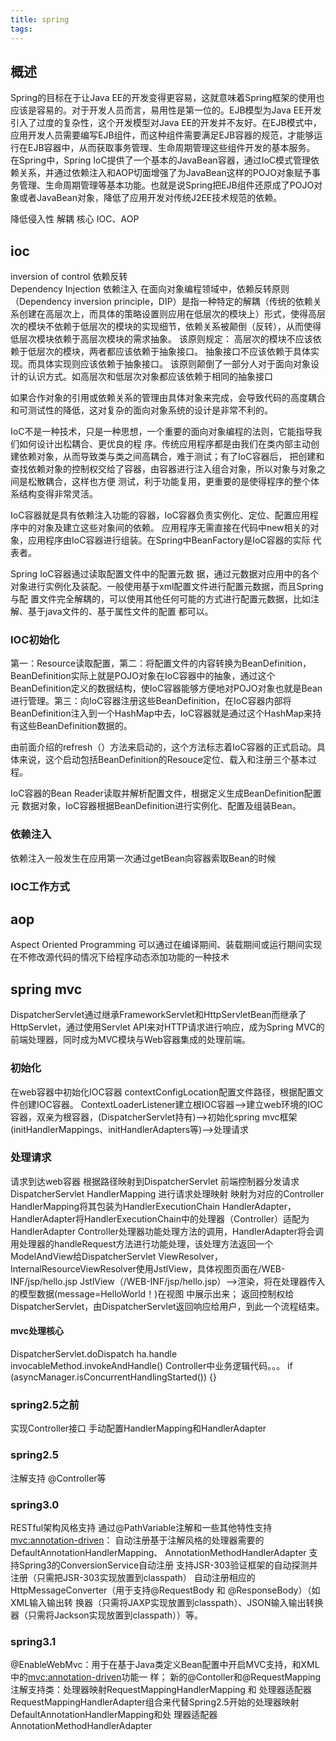```yaml
---
title: spring
tags:
---
```



## 概述
Spring的目标在于让Java EE的开发变得更容易，这就意味着Spring框架的使用也应该是容易的。对于开发人员而言，易用性是第一位的。EJB模型为Java EE开发引入了过度的复杂性，这个开发模型对Java EE的开发并不友好。在EJB模式中，应用开发人员需要编写EJB组件，而这种组件需要满足EJB容器的规范，才能够运行在EJB容器中，从而获取事务管理、生命周期管理这些组件开发的基本服务。
在Spring中，Spring IoC提供了一个基本的JavaBean容器，通过IoC模式管理依赖关系，并通过依赖注入和AOP切面增强了为JavaBean这样的POJO对象赋予事务管理、生命周期管理等基本功能。也就是说Spring把EJB组件还原成了POJO对象或者JavaBean对象，降低了应用开发对传统J2EE技术规范的依赖。


降低侵入性 解耦
核心
IOC、AOP

## ioc
inversion of control  依赖反转               
Dependency Injection  依赖注入
在面向对象编程领域中，依赖反转原则（Dependency inversion principle，DIP）是指一种特定的解耦（传统的依赖关系创建在高层次上，而具体的策略设置则应用在低层次的模块上）形式，使得高层次的模块不依赖于低层次的模块的实现细节，依赖关系被颠倒（反转），从而使得低层次模块依赖于高层次模块的需求抽象。
该原则规定：
高层次的模块不应该依赖于低层次的模块，两者都应该依赖于抽象接口。
抽象接口不应该依赖于具体实现。而具体实现则应该依赖于抽象接口。
该原则颠倒了一部分人对于面向对象设计的认识方式。如高层次和低层次对象都应该依赖于相同的抽象接口

如果合作对象的引用或依赖关系的管理由具体对象来完成，会导致代码的高度耦合和可测试性的降低，这对复杂的面向对象系统的设计是非常不利的。

IoC不是一种技术，只是一种思想，一个重要的面向对象编程的法则，它能指导我们如何设计出松耦合、更优良的程
序。传统应用程序都是由我们在类内部主动创建依赖对象，从而导致类与类之间高耦合，难于测试；有了IoC容器后，
把创建和查找依赖对象的控制权交给了容器，由容器进行注入组合对象，所以对象与对象之间是松散耦合，这样也方便
测试，利于功能复用，更重要的是使得程序的整个体系结构变得非常灵活。


IoC容器就是具有依赖注入功能的容器，IoC容器负责实例化、定位、配置应用程序中的对象及建立这些对象间的依赖。
应用程序无需直接在代码中new相关的对象，应用程序由IoC容器进行组装。在Spring中BeanFactory是IoC容器的实际
代表者。


Spring IoC容器通过读取配置文件中的配置元数
据，通过元数据对应用中的各个对象进行实例化及装配。一般使用基于xml配置文件进行配置元数据，而且Spring与配
置文件完全解耦的，可以使用其他任何可能的方式进行配置元数据，比如注解、基于java文件的、基于属性文件的配置
都可以。

### IOC初始化

第一：Resource读取配置，第二：将配置文件的内容转换为BeanDefinition，BeanDefinition实际上就是POJO对象在IoC容器中的抽象，通过这个BeanDefinition定义的数据结构，使IoC容器能够方便地对POJO对象也就是Bean进行管理。第三：向IoC容器注册这些BeanDefinition，在IoC容器内部将BeanDefinition注入到一个HashMap中去，IoC容器就是通过这个HashMap来持有这些BeanDefinition数据的。

由前面介绍的refresh（）方法来启动的，这个方法标志着IoC容器的正式启动。具体来说，这个启动包括BeanDefinition的Resouce定位、载入和注册三个基本过程。

IoC容器的Bean Reader读取并解析配置文件，根据定义生成BeanDefinition配置元
数据对象，IoC容器根据BeanDefinition进行实例化、配置及组装Bean。



### 依赖注入

依赖注入一般发生在应用第一次通过getBean向容器索取Bean的时候

### IOC工作方式

## aop
Aspect Oriented Programming
可以通过在编译期间、装载期间或运行期间实现在不修改源代码的情况下给程序动态添加功能的一种技术

## spring mvc
DispatcherServlet通过继承FrameworkServlet和HttpServletBean而继承了HttpServlet，通过使用Servlet API来对HTTP请求进行响应，成为Spring MVC的前端处理器，同时成为MVC模块与Web容器集成的处理前端。

### 初始化
在web容器中初始化IOC容器
contextConfigLocation配置文件路径，根据配置文件创建IOC容器。
ContextLoaderListener建立根IOC容器-->建立web环境的IOC容器，双亲为根容器，(DispatcherServlet持有)-->初始化spring mvc框架(initHandlerMappings、initHandlerAdapters等)-->处理请求

### 处理请求
请求到达web容器 根据路径映射到DispatcherServlet
前端控制器分发请求 DispatcherServlet
HandlerMapping 进行请求处理映射 映射为对应的Controller HandlerMapping将其包装为HandlerExecutionChain
HandlerAdapter，HandlerAdapter将HandlerExecutionChain中的处理器（Controller）适配为HandlerAdapter
Controller处理器功能处理方法的调用，HandlerAdapter将会调用处理器的handleRequest方法进行功能处理，该处理方法返回一个ModelAndView给DispatcherServlet
ViewResolver，InternalResourceViewResolver使用JstlView，具体视图页面在/WEB-INF/jsp/hello.jsp
JstlView（/WEB-INF/jsp/hello.jsp）——>渲染，将在处理器传入的模型数据(message=HelloWorld！)在视图
中展示出来；
返回控制权给DispatcherServlet，由DispatcherServlet返回响应给用户，到此一个流程结束。


#### mvc处理核心 
DispatcherServlet.doDispatch
ha.handle
invocableMethod.invokeAndHandle()
Controller中业务逻辑代码。。。
if (asyncManager.isConcurrentHandlingStarted()) {}


### spring2.5之前  
实现Controller接口 手动配置HandlerMapping和HandlerAdapter

### spring2.5 
注解支持 @Controller等

### spring3.0 
RESTful架构风格支持  通过@PathVariable注解和一些其他特性支持
<mvc:annotation-driven>：
自动注册基于注解风格的处理器需要的DefaultAnnotationHandlerMapping、
AnnotationMethodHandlerAdapter
支持Spring3的ConversionService自动注册
支持JSR-303验证框架的自动探测并注册（只需把JSR-303实现放置到classpath）
自动注册相应的HttpMessageConverter（用于支持@RequestBody 和 @ResponseBody）（如XML输入输出转
换器（只需将JAXP实现放置到classpath）、JSON输入输出转换器（只需将Jackson实现放置到classpath））等。


### spring3.1
@EnableWebMvc：用于在基于Java类定义Bean配置中开启MVC支持，和XML中的<mvc:annotation-driven>功能一
样；
新的@Contoller和@RequestMapping注解支持类：处理器映射RequestMappingHandlerMapping 和 处理器适配器
RequestMappingHandlerAdapter组合来代替Spring2.5开始的处理器映射DefaultAnnotationHandlerMapping和处
理器适配器AnnotationMethodHandlerAdapter